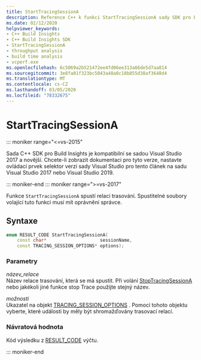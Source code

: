 ```yaml
---
title: StartTracingSessionA
description: Reference C++ k funkci StartTracingSessionA sady SDK pro Build Insights
ms.date: 02/12/2020
helpviewer_keywords:
- C++ Build Insights
- C++ Build Insights SDK
- StartTracingSessionA
- throughput analysis
- build time analysis
- vcperf.exe
ms.openlocfilehash: 6c5069a2b521472ee4fd06ee313a66de5d7aa814
ms.sourcegitcommit: 3e8fa01f323bc5043a48a0c18b855d38af3648d4
ms.translationtype: MT
ms.contentlocale: cs-CZ
ms.lasthandoff: 03/05/2020
ms.locfileid: "78332675"
---
```

# <a name="starttracingsessiona"></a>StartTracingSessionA

::: moniker range="<=vs-2015"

Sada C++ SDK pro Build Insights je kompatibilní se sadou Visual Studio 2017 a novější. Chcete-li zobrazit dokumentaci pro tyto verze, nastavte ovládací prvek selektor verzí sady Visual Studio pro tento článek na sadu Visual Studio 2017 nebo Visual Studio 2019.

::: moniker-end
::: moniker range=">=vs-2017"

Funkce `StartTracingSessionA` spustí relaci trasování. Spustitelné soubory volající tuto funkci musí mít oprávnění správce.

## <a name="syntax"></a>Syntaxe

```cpp
enum RESULT_CODE StartTracingSessionA(
    const char*                    sessionName,
    const TRACING_SESSION_OPTIONS* options);
```

### <a name="parameters"></a>Parametry

*název_relace*\
Název relace trasování, která se má spustit. Při volání [StopTracingSessionA](stop-tracing-session.md) nebo jakékoli jiné funkce stop Trace použijte stejný název.

*možnosti*\
Ukazatel na objekt [TRACING_SESSION_OPTIONS](../other-types/tracing-session-options-struct.md) . Pomocí tohoto objektu vyberte, které události by měly být shromažďovány trasovací relací.

### <a name="return-value"></a>Návratová hodnota

Kód výsledku z [RESULT_CODE](../other-types/result-code-enum.md) výčtu.

::: moniker-end
